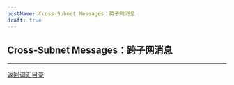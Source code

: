 ```yaml
---
postName: Cross-Subnet Messages：跨子网消息
draft: true
---
```

## Cross-Subnet Messages：跨子网消息




---
[返回词汇目录](../glossary)